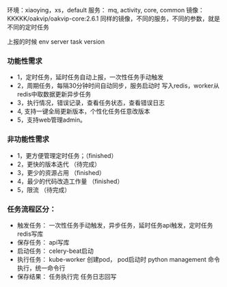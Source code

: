 环境：xiaoying，xs，default
服务： mq, activity, core, common
镜像：KKKKK/oakvip/oakvip-core:2.6.1
同样的镜像，不同的服务，不同的参数，就是不同的定时任务

上报的时候 
env server task version 

### 功能性需求
* 1，定时任务，延时任务自动上报，一次性任务手动触发
* 2，周期任务，每隔30分钟时间自动同步，服务启动时 写入redis，worker从redis中取数据更新异步任务
* 3，执行情况，错误记录，查看任务状态，查看错误日志
* 4, 支持一键全局更新版本，个性化任务任意改版本
* 5，支持web管理admin。

### 非功能性需求

* 1，更方便管理定时任务；（finished）
* 2，更快的版本迭代 （待完成）
* 3，更少的资源占用 （finished）
* 4，最少的代码改造工作量 （finished）
* 5，限流 （待完成）

### 任务流程区分：
* 触发任务： 一次性任务手动触发，异步任务，延时任务api触发，定时任务redis写库
* 保存任务： api写库
* 启动任务： celery-beat启动
* 执行任务： kube-worker 创建pod， pod启动时 python management 命令执行，统一命令行
* 保存结果： 任务执行完 任务日志回写


